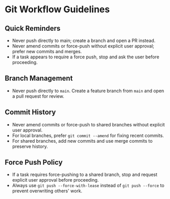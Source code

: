 # Git Workflow Guidelines

## Quick Reminders
- Never push directly to main; create a branch and open a PR instead.
- Never amend commits or force-push without explicit user approval; prefer new commits and merges.
- If a task appears to require a force push, stop and ask the user before proceeding.

## Branch Management
- Never push directly to `main`. Create a feature branch from `main` and open a pull request for review.

## Commit History
- Never amend commits or force-push to shared branches without explicit user approval.
- For local branches, prefer `git commit --amend` for fixing recent commits.
- For shared branches, add new commits and use merge commits to preserve history.

## Force Push Policy
- If a task requires force-pushing to a shared branch, stop and request explicit user approval before proceeding.
- Always use `git push --force-with-lease` instead of `git push --force` to prevent overwriting others' work.
